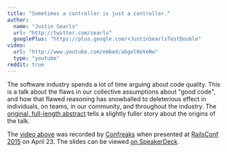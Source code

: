 ```yaml
---
title: "Sometimes a controller is just a controller."
author:
  name: "Justin Searls"
  url: "http://twitter.com/searls"
  googlePlus: "https://plus.google.com/+JustinSearlsTestDouble"
video:
  url: "http://www.youtube.com/embed/a6gel0eVeNw"
  type: "youtube"
reddit: true
---
```


The software industry spends a lot of time arguing about code quality. This is a talk about the flaws in our collective assumptions about "good code", and how that flawed reasoning has snowballed to deleterious effect in individuals, on teams, in our community, and throughout the industry. The [original, full-length abstract](https://gist.github.com/searls/8a50eb57e43e02335b06) tells a slightly fuller story about the origins of the talk.

The [video above](https://www.youtube.com/watch?v=a6gel0eVeNw) was recorded by [Confreaks](http://confreaks.tv/videos/railsconf2015-sometimes-a-controller-is-just-a-controller) when presented at [RailsConf 2015](http://railsconf.com) on April 23. The slides can be viewed [on SpeakerDeck](https://speakerdeck.com/searls/sometimes-a-controller-is-just-a-controller).

<script async class="speakerdeck-embed" data-id="d503e504f78d40acb54ff3b0fedb5017" data-ratio="1.77777777777778" src="//speakerdeck.com/assets/embed.js"></script>
